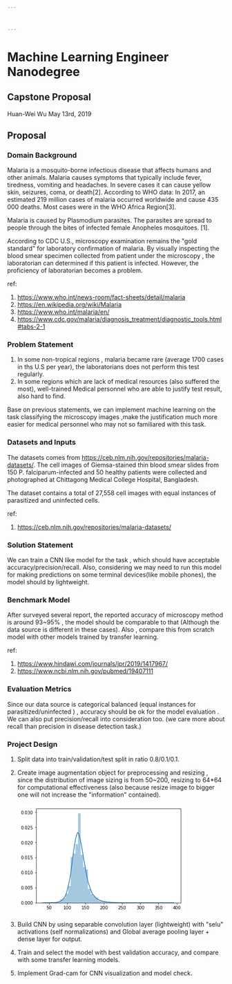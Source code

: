```yaml
---


---
```




# Machine Learning Engineer Nanodegree

## Capstone Proposal

Huan-Wei Wu
May 13rd, 2019

## Proposal

### Domain Background

Malaria is a mosquito-borne infectious disease that affects humans and other animals. Malaria causes symptoms that typically include fever, tiredness, vomiting and headaches. In severe cases it can cause yellow skin, seizures, coma, or death[2]. According to WHO data: In 2017, an estimated 219 million cases of malaria occurred worldwide and cause 435 000 deaths. Most cases were in the WHO Africa Region[3].

Malaria is caused by Plasmodium parasites. The parasites are spread to people through the bites of infected female Anopheles mosquitoes. [1]. 

According to CDC U.S., microscopy examination remains the "gold standard" for laboratory confirmation of malaria. By visually inspecting the blood smear specimen collected from patient under the microscopy , the laboratorian can determined if this patient is infected. However, the proficiency of laboratorian becomes a problem.

 

ref:  

1. <https://www.who.int/news-room/fact-sheets/detail/malaria>
2. <https://en.wikipedia.org/wiki/Malaria>
3. <https://www.who.int/malaria/en/>
4. <https://www.cdc.gov/malaria/diagnosis_treatment/diagnostic_tools.html#tabs-2-1>

### Problem Statement



1. In  some non-tropical regions , malaria became rare (average 1700 cases in ths U.S per year), the laboratorians does not perform this test regularly.
2. In some regions which are lack of medical resources (also suffered the most), well-trained Medical personnel who are able to justify test result, also hard to find.

Base on previous statements, we can implement machine learning on the task classifying the microscopy images ,make the justification much more easier for medical personnel who may not so familiared with this task. 

### Datasets and Inputs

The datasets comes from <https://ceb.nlm.nih.gov/repositories/malaria-datasets/>. The cell images of Giemsa-stained thin blood smear slides from 150 P. falciparum-infected and 50 healthy patients were collected and photographed at Chittagong Medical College Hospital, Bangladesh.

The dataset contains a total of 27,558 cell images with equal instances of parasitized and uninfected cells.

ref:

1. <https://ceb.nlm.nih.gov/repositories/malaria-datasets/>

### Solution Statement

We can train a CNN like model for the task , which should have acceptable accuracy/precision/recall. Also, considering we may need to run this model for making predictions on some terminal devices(like mobile phones), the model should by lightweight.

### Benchmark Model

After surveyed several report, the reported accuracy of microscopy method is around 93~95% , the model should be comparable to that (Although the data source is different in these cases). Also , compare this from scratch model with other models trained by transfer learning. 

ref:

1. <https://www.hindawi.com/journals/jpr/2019/1417967/>
2. <https://www.ncbi.nlm.nih.gov/pubmed/19407111>



### Evaluation Metrics

Since our data source is categorical balanced (equal instances for parasitized/uninfected ) , accuracy should be ok for the model evaluation . We can also put precision/recall into consideration too. (we care more about recall than precision in disease detection task.) 



### Project Design

1. Split data into train/validation/test split in ratio 0.8/0.1/0.1.

2. Create image augmentation object for preprocessing and resizing , since the distribution of image sizing is from 50~200, resizing to 64*64 for computational effectiveness (also because resize image to bigger one will not increase the "information" contained).

   ![](sizedistribution.png)

3. Build CNN by using separable convolution layer (lightweight) with "selu" activations (self normalizations) and Global average pooling layer + dense layer for output.

4. Train and select the model with best validation accuracy, and compare with some transfer learning models.

5. Implement Grad-cam for CNN visualization and model check.

